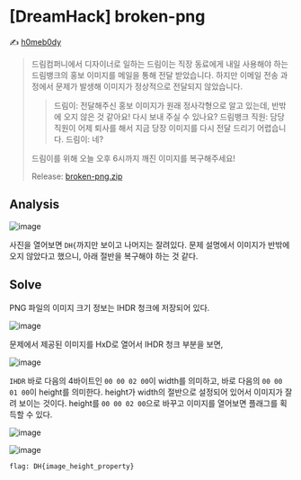 # [DreamHack] broken-png

:writing_hand: [h0meb0dy](mailto:h0meb0dysj@gmail.com)

> 드림컴퍼니에서 디자이너로 일하는 드림이는 직장 동료에게 내일 사용해야 하는 드림뱅크의 홍보 이미지를 메일을 통해 전달 받았습니다. 하지만 이메일 전송 과정에서 문제가 발생해 이미지가 정상적으로 전달되지 않았습니다.
>
> > 드림이: 전달해주신 홍보 이미지가 원래 정사각형으로 알고 있는데, 반밖에 오지 않은 것 같아요! 다시 보내 주실 수 있나요?
> > 드림뱅크 직원: 담당 직원이 어제 퇴사를 해서 지금 당장 이미지를 다시 전달 드리기 어렵습니다.
> > 드림이: 네?
>
> 드림이를 위해 오늘 오후 6시까지 깨진 이미지를 복구해주세요!
>
> Release: [broken-png.zip](https://github.com/h0meb0dy/Dreamhack-Wargame/files/8597580/broken-png.zip)

## Analysis

![image](https://user-images.githubusercontent.com/104156058/166117751-a97b59ad-0358-4063-bcf1-bb62ed776004.png)

사진을 열어보면 `DH{`까지만 보이고 나머지는 잘려있다. 문제 설명에서 이미지가 반밖에 오지 않았다고 했으니, 아래 절반을 복구해야 하는 것 같다.

## Solve

PNG 파일의 이미지 크기 정보는 IHDR 청크에 저장되어 있다.

![image](https://user-images.githubusercontent.com/104156058/166117811-66f5f115-9280-4baf-9762-a566110e6ef6.png)

문제에서 제공된 이미지를 HxD로 열어서 IHDR 청크 부분을 보면,

![image](https://user-images.githubusercontent.com/104156058/166117862-e7475d2a-9f84-4829-a88e-3eef3ad87364.png)

`IHDR` 바로 다음의 4바이트인 `00 00 02 00`이 width를 의미하고, 바로 다음의 `00 00 01 00`이 height를 의미한다. height가 width의 절반으로 설정되어 있어서 이미지가 잘려 보이는 것이다. height를 `00 00 02 00`으로 바꾸고 이미지를 열어보면 플래그를 획득할 수 있다.

![image](https://user-images.githubusercontent.com/104156058/166117924-66c84f7e-a68a-4c91-b8ac-d89fe779c162.png)

![image](https://user-images.githubusercontent.com/104156058/166117934-f8cdf002-188f-4241-b87d-e3428aa1706b.png)

```
flag: DH{image_height_property}
```